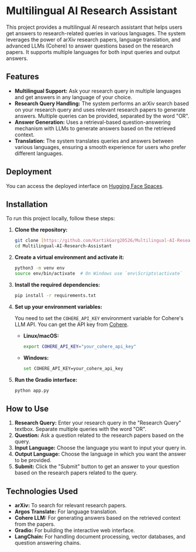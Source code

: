 # Multilingual AI Research Assistant

This project provides a multilingual AI research assistant that helps users get answers to research-related queries in various languages. The system leverages the power of arXiv research papers, language translation, and advanced LLMs (Cohere) to answer questions based on the research papers. It supports multiple languages for both input queries and output answers.

## Features

*   **Multilingual Support:** Ask your research query in multiple languages and get answers in any language of your choice.
*   **Research Query Handling:** The system performs an arXiv search based on your research query and uses relevant research papers to generate answers.  Multiple queries can be provided, separated by the word "OR".
*   **Answer Generation:** Uses a retrieval-based question-answering mechanism with LLMs to generate answers based on the retrieved context.
*   **Translation:** The system translates queries and answers between various languages, ensuring a smooth experience for users who prefer different languages.

## Deployment

You can access the deployed interface on [Hugging Face Spaces](https://huggingface.co/spaces/KartikGarg163/Multilingual-AI-Research-Assistant?logs=container).

## Installation

To run this project locally, follow these steps:

1.  **Clone the repository:**

    ```bash
    git clone [https://github.com/KartikGarg20526/Multilingual-AI-Research-Assistant.git](https://www.google.com/search?q=https://github.com/KartikGarg20526/Multilingual-AI-Research-Assistant.git)
    cd Multilingual-AI-Research-Assistant
    ```

2.  **Create a virtual environment and activate it:**

    ```bash
    python3 -m venv env
    source env/bin/activate  # On Windows use `env\Scripts\activate`
    ```

3.  **Install the required dependencies:**

    ```bash
    pip install -r requirements.txt
    ```

4.  **Set up your environment variables:**

    You need to set the `COHERE_API_KEY` environment variable for Cohere's LLM API. You can get the API key from [Cohere](https://cohere.com/).

    *   **Linux/macOS:**

        ```bash
        export COHERE_API_KEY="your_cohere_api_key"
        ```

    *   **Windows:**

        ```bash
        set COHERE_API_KEY=your_cohere_api_key
        ```

5.  **Run the Gradio interface:**

    ```bash
    python app.py
    ```

## How to Use

1.  **Research Query:** Enter your research query in the "Research Query" textbox.  Separate multiple queries with the word "OR".
2.  **Question:** Ask a question related to the research papers based on the query.
3.  **Input Language:** Choose the language you want to input your query in.
4.  **Output Language:** Choose the language in which you want the answer to be provided.
5.  **Submit:** Click the "Submit" button to get an answer to your question based on the research papers related to the query.

## Technologies Used

*   **arXiv:** To search for relevant research papers.
*   **Argos Translate:** For language translation.
*   **Cohere LLM:** For generating answers based on the retrieved context from the papers.
*   **Gradio:** For building the interactive web interface.
*   **LangChain:** For handling document processing, vector databases, and question answering chains.
